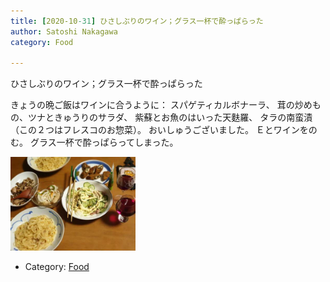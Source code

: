 ```yaml
---
title: [2020-10-31] ひさしぶりのワイン；グラス一杯で酔っぱらった
author: Satoshi Nakagawa
category: Food

---
```


ひさしぶりのワイン；グラス一杯で酔っぱらった

きょうの晩ご飯はワインに合うように：
スパゲティカルボナーラ、
茸の炒めもの、ツナときゅうりのサラダ、
紫蘇とお魚のはいった天麩羅、
タラの南蛮漬（この２つはフレスコのお惣菜）。
おいしゅうございました。
Ｅとワインをのむ。
グラス一杯で酔っぱらってしまった。

<a href="/pict/2020-10-31-wine.jpg">
<img src="/pict/2020-10-31-wine.jpg" alt="" width="200"/></a>

- Category: [Food](https://merapano.github.io/categories.html#Food)

